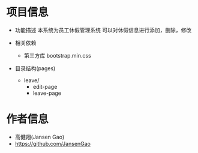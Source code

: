 # 项目信息
- 功能描述
    本系统为员工休假管理系统
    可以对休假信息进行添加，删除，修改

- 相关依赖
    - 第三方库 bootstrap.min.css

- 目录结构(pages)
    - leave/
        - edit-page
        - leave-page

# 作者信息
- 高健翔(Jansen Gao)
- https://github.com/JansenGao
